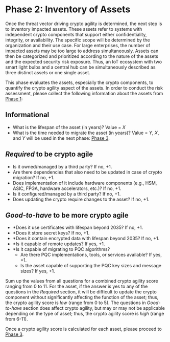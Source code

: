 # Phase 2: Inventory of Assets
Once the threat vector driving crypto agility is determined, the next step is to inventory impacted assets. These assets refer to systems with independent crypto components that support either confidentiality, integrity, or availability. The specific scope will be determined by the organization and their use case. For large enterprises, the number of impacted assets may be too large to address simultaneously. Assets can then be categorized and prioritized according to the nature of the assets and the expected security risk exposure. Thus, an IoT ecosystem with two smart light bulbs and a central hub can be simultaneously described as three distinct assets or one single asset.

This phase evaluates the assets, especially the crypto components, to quantify the crypto agility aspect of the assets. In order to conduct the risk assessment, please collect the following information about the assets from [Phase 1](https://github.com/comcast-spider/CARAF-Knowledge-Base/tree/main/Phase%201%3A%20Identify%20Threats):

## Informational
- What is the lifespan of the asset (in years)? Value = $X$
- What is the time needed to migrate the asset (in years)? Value = $Y$,
$X$, and $Y$ will be used in the next phase: [Phase 3](https://github.com/comcast-spider/CARAF-Knowledge-Base/tree/main/Phase%203%3A%20Risk%20Estimation).

## _Required_ to be crypto agile
- Is it owned/managed by a third party? If no, +1.
- Are there dependencies that also need to be updated in case of crypto migration? If no, +1.
- Does implementation of it include hardware components (e.g., HSM, ASIC, FPGA, hardware accelerators, etc.)? If no, +1.
- Is it configured/managed by a third party? If no, +1.
- Does updating the crypto require changes to the asset? If no, +1.

## _Good-to-have_ to be more crypto agile
- *Does it use certificates with lifespan beyond 2035? If no, +1.
- *Does it store secret keys? If no, +1.
- *Does it contain encrypted data with lifespan beyond 2035? If no, +1.
- *Is it capable of remote updates? If yes, +1.
- *Is it capable of migrating to PQC algorithms?
  - Are there PQC implementations, tools, or services available? If yes, +1.
  - Is the asset capable of supporting the PQC key sizes and message sizes? If yes, +1.

Sum up the values from all questions for a combined crypto agility score ranging from 0 to 11. For the asset, if the answer is yes to any of the questions in the _Required_ section, it will be difficult to update the crypto component without significantly affecting the function of the asset; thus, the crypto agility score is _low_ (range from 0 to 5). The questions in _Good-to-have_ section does affect crypto agility, but may or may not be applicable depending on the type of asset; thus, the crypto agility score is _high_ (range from 6-11).

Once a crypto agility score is calculated for each asset, please proceed to [Phase 3](https://github.com/comcast-spider/CARAF-Knowledge-Base/tree/main/Phase%203%3A%20Risk%20Estimation).
